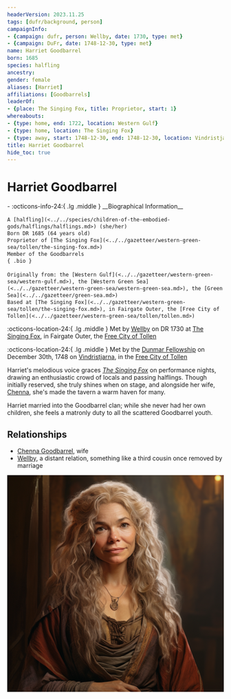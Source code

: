 ```yaml
---
headerVersion: 2023.11.25
tags: [dufr/background, person]
campaignInfo:
- {campaign: dufr, person: Wellby, date: 1730, type: met}
- {campaign: DuFr, date: 1748-12-30, type: met}
name: Harriet Goodbarrel
born: 1685
species: halfling
ancestry:
gender: female
aliases: [Harriet]
affiliations: [Goodbarrels]
leaderOf:
- {place: The Singing Fox, title: Proprietor, start: 1}
whereabouts:
- {type: home, end: 1722, location: Western Gulf}
- {type: home, location: The Singing Fox}
- {type: away, start: 1748-12-30, end: 1748-12-30, location: Vindristjarna}
title: Harriet Goodbarrel
hide_toc: true
---
```

# Harriet Goodbarrel
<div class="grid cards ext-narrow-margin ext-one-column" markdown>
- :octicons-info-24:{ .lg .middle } __Biographical Information__

    A [halfling](<../../species/children-of-the-embodied-gods/halflings/halflings.md>) (she/her)  
    Born DR 1685 (64 years old)  
    Proprietor of [The Singing Fox](<../../gazetteer/western-green-sea/tollen/the-singing-fox.md>)  
    Member of the Goodbarrels  
    { .bio }

    Originally from: the [Western Gulf](<../../gazetteer/western-green-sea/western-gulf.md>), the [Western Green Sea](<../../gazetteer/western-green-sea/western-green-sea.md>), the [Green Sea](<../../gazetteer/green-sea.md>)
    Based at [The Singing Fox](<../../gazetteer/western-green-sea/tollen/the-singing-fox.md>), in Fairgate Outer, the [Free City of Tollen](<../../gazetteer/western-green-sea/tollen/tollen.md>)
</div>



:octicons-location-24:{ .lg .middle } Met by [Wellby](<../pcs/dunmar-fellowship/wellby.md>) on DR 1730 at [The Singing Fox](<../../gazetteer/western-green-sea/tollen/the-singing-fox.md>), in Fairgate Outer, the [Free City of Tollen](<../../gazetteer/western-green-sea/tollen/tollen.md>)  



:octicons-location-24:{ .lg .middle } Met by the [Dunmar Fellowship](<../pcs/dunmar-fellowship/dunmar-fellowship.md>) on December 30th, 1748 on [Vindristjarna](<../../things/ships/vindristjarna.md>), in the [Free City of Tollen](<../../gazetteer/western-green-sea/tollen/tollen.md>)  


Harriet's melodious voice graces *[The Singing Fox](<../../gazetteer/western-green-sea/tollen/the-singing-fox.md>)* on performance nights, drawing an enthusiastic crowd of locals and passing halflings. Though initially reserved, she truly shines when on stage, and alongside her wife, [Chenna](<./chenna-goodbarrel.md>), she's made the tavern a warm haven for many.

Harriet married into the Goodbarrel clan; while she never had her own children, she feels a matronly duty to all the scattered Goodbarrel youth. 
## Relationships
- [Chenna Goodbarrel](<./chenna-goodbarrel.md>), wife
- [Wellby](<../pcs/dunmar-fellowship/wellby.md>), a distant relation, something like a third cousin once removed by marriage






![Harriet Goodbarrel](../../assets/harriet-goodbarrel.png)

